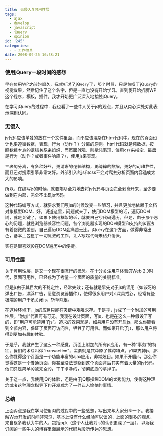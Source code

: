 ```yaml
---
title: 无侵入与可用性层
tags:
  - ajax
  - develop
  - javascript
  - jQuery
  - opinion
id: '245'
categories:
  - - 工作相关
date: 2008-09-25 16:28:21
---
```


### 使用jQuery一段时间的感想

早在使用WP之前的很久，我就听说了jQuery了，那个时候，只是惊叹于jQuery的视觉效果，然后记住了这个名字，但是一直也没有开始学习。直到我开始折腾WP这个程序，模板，插件，我才开始更广泛深入地接触jQuery。

在学习jQuery的过程中，我也看了一些牛人关于js的观点，并且从内心深处对此表示深刻认同。
<!-- more -->
### 无侵入

js代码应该单独的放在一个文件里面，而不应该混杂在html代码中。现在的页面设计也要遵循数据，表现，行为（动作？）分离的原则。html代码就是纯数据，按照数据本身的逻辑关系来组织，而页面外观，则是纯表现，使用css来指定，最后是行为（动作？或者事件响应？），使用js来实现。

三者的分离，有多种好处，更清晰的逻辑结构，更纯粹的数据，更好的可维护性，而且还对搜索引擎非常友好。外部引入的js和css不会对爬虫分析页面内容造成太大的影响。

所以，在编写js的时候，就要竭尽全力地去将js代码与页面完全剥离开来，至少要做到在<body>内部，完全不出现js代码。

这种代码编写方式，就要求我们写js的时候改变一些陋习，并且更加地依赖于文档对象模型DOM。好，说道这里，问题就来了，使用DOM模型的话，遍历DOM树，就是关键了，如果不使用框架的话，就要自己写代码遍历，但是，由于那个恶心的问题，就是浏览器兼容性问题，各个浏览器实现的DOM模型和支持的js语法有着细微的差别，自己遍历DOM会痛苦无比。jQuery在这个方面，做得非常出色，基本上包揽了一切肮脏的工作。让人写起代码来格外愉快。

实在是很喜欢jQ在DOM遍历中的便捷。

### 可用性层

关于可用性层，是又一个现在很流行的概念。在十分关注用户体验的Web 2.0时代，页面可用性，已经成为了考量一个页面的质量的关键标准。

但是js由于其巨大的不稳定性，经常失效；还有就是早先对于js的滥用（如该死的弹出广告，漂浮广告，恶意浏览器插件），使得很多用户对js深具戒心，经常有些极端的用户干脆关闭js，斩草除根。

在这种环境下，js的应用只能在夹缝中艰难求存。于是乎，js成了一个附加的可用性层。“附加”代表可有可无。我现在设计页面，写js，也是在这么一种假设下写的，即“用户可能禁用了js”。追求的效果就是，如果用户没有开启js，那么你能看到全部内容，保证了页面可访问性，牺牲了可用性。而如果开启了js，那么用户将得到更加有趣的体验。

于是乎，我就产生了这么一种感觉，页面上附加的所有js应用，有一种“事务”的特征。我们的术语叫做“transaction”。主要就是其中原子性的特点。如果支持js，那么你觉得这个页面是一个功能丰富的ajax应用，非常炫目。如果不开启js，那么你觉得这是一个普通页面，你甚至没法觉察到这个页面背后其实有着大量的js代码。他们只是简单的被完全的，干干净净的，彻彻底底的拿掉了。

关于这一点，我使用jQ的体验，还是由于jQ那操纵DOM的优秀能力，使得这种理念或者这种理念指导下的开发成为了一件让人愉快的事情。

### 总结

上面两点是我在学习使用jQ的过程中的一些感想，写出来与大家分享一下。我接触Web开发的时间非常短，基本上没有什么经验可以谈的，上面的很多的观点，来自很多我认为牛的人，包括ppk（这个人让我对js的认识更深了一层），以及我订阅的一些牛人的博客里面展示的代码片段所传达的思想。